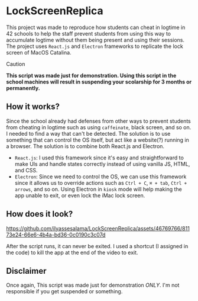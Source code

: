 # LockScreenReplica
This project was made to reproduce how students can cheat in logtime in 42 schools to help the staff prevent students from using this way to accumulate logtime without them being present and using their sessions. The project uses `React.js` and `Electron` frameworks to replicate the lock screen of MacOS Catalina.

> [!Caution]
> **This script was made just for demonstration. Using this script in the school machines will result in suspending your scolarship for 3 months or permanently.**

## How it works?
Since the school already had defenses from other ways to prevent students from cheating in logtime such as using `caffeinate`, black screen, and so on. I needed to find a way that can't be detected. The solution is to use something that can control the OS itself, but act like a website(?) running in a browser. The solution is to combine both React.js and Electron. 

- `React.js`: I used this framework since it's easy and straightforward to make UIs and handle states correctly instead of using vanilla JS, HTML, and CSS.
- `Electron`: Since we need to control the OS, we can use this framework since it allows us to override actions such as `Ctrl + C`, `⌘ + tab`, `Ctrl + arrows`, and so on. Using Electron in `kiosk` mode will help making the app unable to exit, or even lock the iMac lock screen.

## How does it look?
https://github.com/ilyassesalama/LockScreenReplica/assets/46769766/81173e24-66e6-4b4a-bd36-0c0190c3c07d

After the script runs, it can never be exited. I used a shortcut (I assigned in the code) to kill the app at the end of the video to exit.

## Disclaimer
Once again, This script was made just for demonstration *ONLY*. I'm not responsible if you get suspended or something.
